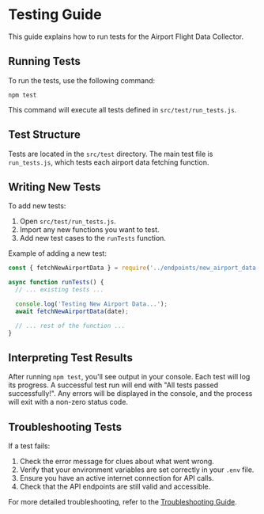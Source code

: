 # Testing Guide

This guide explains how to run tests for the Airport Flight Data Collector.

## Running Tests

To run the tests, use the following command:

```
npm test
```

This command will execute all tests defined in `src/test/run_tests.js`.

## Test Structure

Tests are located in the `src/test` directory. The main test file is `run_tests.js`, which tests each airport data fetching function.

## Writing New Tests

To add new tests:

1. Open `src/test/run_tests.js`.
2. Import any new functions you want to test.
3. Add new test cases to the `runTests` function.

Example of adding a new test:

```javascript
const { fetchNewAirportData } = require('../endpoints/new_airport_data');

async function runTests() {
  // ... existing tests ...

  console.log('Testing New Airport Data...');
  await fetchNewAirportData(date);

  // ... rest of the function ...
}
```

## Interpreting Test Results

After running `npm test`, you'll see output in your console. Each test will log its progress. A successful test run will end with "All tests passed successfully!". Any errors will be displayed in the console, and the process will exit with a non-zero status code.

## Troubleshooting Tests

If a test fails:

1. Check the error message for clues about what went wrong.
2. Verify that your environment variables are set correctly in your `.env` file.
3. Ensure you have an active internet connection for API calls.
4. Check that the API endpoints are still valid and accessible.

For more detailed troubleshooting, refer to the [Troubleshooting Guide](troubleshooting.md).